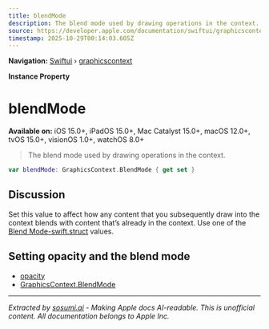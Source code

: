 ```yaml
---
title: blendMode
description: The blend mode used by drawing operations in the context.
source: https://developer.apple.com/documentation/swiftui/graphicscontext/blendmode-swift.property
timestamp: 2025-10-29T00:14:03.605Z
---
```


**Navigation:** [Swiftui](/documentation/swiftui) › [graphicscontext](/documentation/swiftui/graphicscontext)

**Instance Property**

# blendMode

**Available on:** iOS 15.0+, iPadOS 15.0+, Mac Catalyst 15.0+, macOS 12.0+, tvOS 15.0+, visionOS 1.0+, watchOS 8.0+

> The blend mode used by drawing operations in the context.

```swift
var blendMode: GraphicsContext.BlendMode { get set }
```

## Discussion

Set this value to affect how any content that you subsequently draw into the context blends with content that’s already in the context. Use one of the [Blend Mode-swift.struct](/documentation/swiftui/graphicscontext/blendmode-swift.struct) values.

## Setting opacity and the blend mode

- [opacity](/documentation/swiftui/graphicscontext/opacity)
- [GraphicsContext.BlendMode](/documentation/swiftui/graphicscontext/blendmode-swift.struct)

---

*Extracted by [sosumi.ai](https://sosumi.ai) - Making Apple docs AI-readable.*
*This is unofficial content. All documentation belongs to Apple Inc.*
